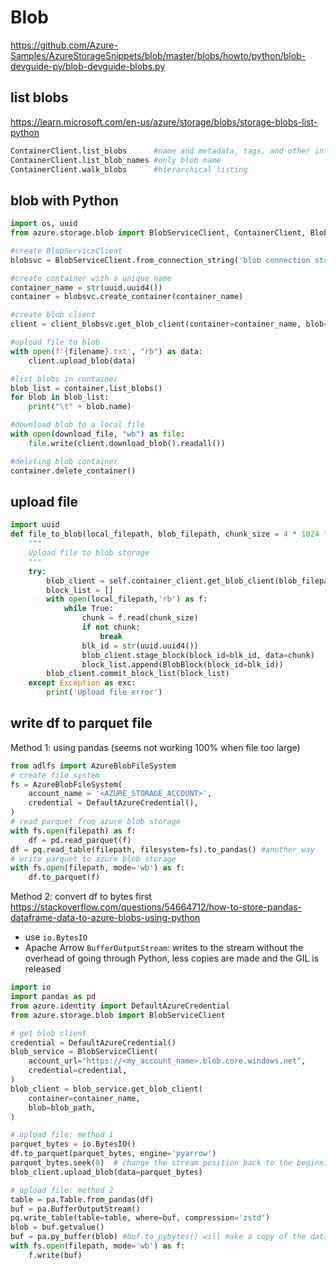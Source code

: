 # Blob
https://github.com/Azure-Samples/AzureStorageSnippets/blob/master/blobs/howto/python/blob-devguide-py/blob-devguide-blobs.py

## list blobs
https://learn.microsoft.com/en-us/azure/storage/blobs/storage-blobs-list-python
```py
ContainerClient.list_blobs      #name and metadata, tags, and other information associated with each blob
ContainerClient.list_blob_names #only blob name
ContainerClient.walk_blobs      #hierarchical listing
```

## blob with Python
```py
import os, uuid
from azure.storage.blob import BlobServiceClient, ContainerClient, BlobClient, __version__

#create BlobServiceClient
blobsvc = BlobServiceClient.from_connection_string('blob connection string')

#create container with a unique name
container_name = str(uuid.uuid4())
container = blobsvc.create_container(container_name)

#create blob client
client = client_blobsvc.get_blob_client(container=container_name, blob=filename)

#upload file to blob
with open(f'{filename}.txt', "rb") as data:
    client.upload_blob(data)

#list blobs in container
blob_list = container.list_blobs()
for blob in blob_list:
    print("\t" + blob.name)

#download blob to a local file
with open(download_file, "wb") as file:
    file.write(client.download_blob().readall())

#deleting blob container
container.delete_container()
```

## upload file 
```py
import uuid
def file_to_blob(local_filepath, blob_filepath, chunk_size = 4 * 1024 * 1024):
    """
    Upload file to blob storage
    """    
    try:
        blob_client = self.container_client.get_blob_client(blob_filepath)
        block_list = []
        with open(local_filepath,'rb') as f:
            while True:
                chunk = f.read(chunk_size)
                if not chunk:
                    break
                blk_id = str(uuid.uuid4())
                blob_client.stage_block(block_id=blk_id, data=chunk) 
                block_list.append(BlobBlock(block_id=blk_id))
        blob_client.commit_block_list(block_list)
    except Exception as exc:
        print('Upload file error')
```

## write df to parquet file
Method 1: using pandas (seems not working 100% when file too large)
```py
from adlfs import AzureBlobFileSystem
# create file system
fs = AzureBlobFileSystem(
    account_name = '<AZURE_STORAGE_ACCOUNT>',
    credential = DefaultAzureCredential(),
)
# read parquet from azure blob storage
with fs.open(filepath) as f:
    df = pd.read_parquet(f)
df = pq.read_table(filepath, filesystem=fs).to_pandas() #another way
# write parquet to azure blob storage
with fs.open(filepath, mode='wb') as f:
    df.to_parquet(f)
```

Method 2: convert df to bytes first
https://stackoverflow.com/questions/54664712/how-to-store-pandas-dataframe-data-to-azure-blobs-using-python

- use `io.BytesIO`
- Apache Arrow `BufferOutputStream`: writes to the stream without the overhead of going through Python, less copies are made and the GIL is released
```py
import io
import pandas as pd
from azure.identity import DefaultAzureCredential
from azure.storage.blob import BlobServiceClient

# get blob client
credential = DefaultAzureCredential()
blob_service = BlobServiceClient(
    account_url="https://<my_account_name>.blob.core.windows.net",
    credential=credential,
)
blob_client = blob_service.get_blob_client(
    container=container_name, 
    blob=blob_path,
)

# upload file: method 1
parquet_bytes = io.BytesIO()
df.to_parquet(parquet_bytes, engine='pyarrow')
parquet_bytes.seek(0)  # change the stream position back to the beginning after writing
blob_client.upload_blob(data=parquet_bytes)

# upload file: method 2
table = pa.Table.from_pandas(df)
buf = pa.BufferOutputStream()
pq.write_table(table=table, where=buf, compression='zstd')
blob = buf.getvalue()
buf = pa.py_buffer(blob) #buf.to_pybytes() will make a copy of the data
with fs.open(filepath, mode='wb') as f:
    f.write(buf)
```
